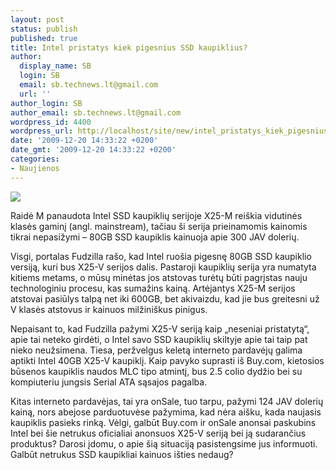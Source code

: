 ```yaml
---
layout: post
status: publish
published: true
title: Intel pristatys kiek pigesnius SSD kaupiklius?
author:
  display_name: SB
  login: SB
  email: sb.technews.lt@gmail.com
  url: ''
author_login: SB
author_email: sb.technews.lt@gmail.com
wordpress_id: 4400
wordpress_url: http://localhost/site/new/intel_pristatys_kiek_pigesnius_ssd_kaupiklius/
date: '2009-12-20 14:33:22 +0200'
date_gmt: '2009-12-20 14:33:22 +0200'
categories:
- Naujienos
---
```

<div class="imgright"><img src="http://t2.gstatic.com/images?q=tbn:sz8um_tKm1b8uM:http://techplore.com/technology/wp-content/uploads/2009/06/Intel-X25-M-80GB-SSD.jpg"  /></div>
<p>Raidė M panaudota Intel SSD kaupiklių serijoje X25-M reiškia vidutinės klasės gaminį (angl. mainstream), tačiau ši serija prieinamomis kainomis tikrai nepasižymi – 80GB SSD kaupiklis kainuoja apie 300 JAV dolerių. </p>
<p>Visgi, portalas Fudzilla rašo, kad Intel ruošia pigesnę 80GB SSD kaupiklio versiją, kuri bus X25-V serijos dalis. Pastaroji kaupiklių serija yra numatyta kitiems metams, o mūsų minėtas jos atstovas turėtų būti pagrįstas nauju technologiniu procesu, kas sumažins kainą. Artėjantys X25-M serijos atstovai pasiūlys talpą net iki 600GB, bet akivaizdu, kad jie bus greitesni už V klasės atstovus ir kainuos milžiniškus pinigus.</p>
<p>Nepaisant to, kad Fudzilla pažymi X25-V seriją kaip „neseniai pristatytą“, apie tai neteko girdėti, o Intel savo SSD kaupiklių skiltyje apie tai taip pat nieko neužsimena. Tiesa, peržvelgus keletą interneto pardavėjų galima aptikti Intel 40GB X25-V kaupiklį. Kaip pavyko suprasti iš Buy.com, kietosios būsenos kaupiklis naudos MLC tipo atmintį, bus 2.5 colio dydžio bei su kompiuteriu jungsis Serial ATA sąsajos pagalba.</p>
<p>Kitas interneto pardavėjas, tai yra onSale, tuo tarpu, pažymi 124 JAV dolerių kainą, nors abejose parduotuvėse pažymima, kad nėra aišku, kada naujasis kaupiklis pasieks rinką. Vėlgi, galbūt Buy.com ir onSale anonsai paskubins Intel bei šie netrukus oficialiai anonsuos X25-V seriją bei ją sudarančius produktus? Darosi įdomu, o apie šią situaciją pasistengsime jus informuoti. Galbūt netrukus SSD kaupikliai kainuos išties nedaug?<br /></p>
